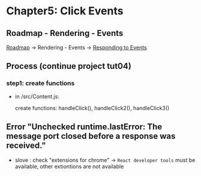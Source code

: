 # Chapter5:  Click Events

## Roadmap - Rendering - Events

[Roadmap](https://roadmap.sh/react)    ->    Rendering - Events   ->    [Responding to Events](https://react.dev/learn/responding-to-events)

## Process (continue project tut04)

### step1: create functions

- in /src/Content.js:

    create functions: handleClick(), handleClick2(), handleClick3()


## Error "Unchecked runtime.lastError: The message port closed before a response was received."

- slove : check "extensions for chrome" -> `React developer tools` must be available, other extiontions are not available

